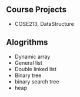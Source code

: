 ## Course Projects
- COSE213, DataStructure

## Alogrithms
- Dynamic array
- General list
- Double linked list
- Binary tree
- binary search tree
- heap
